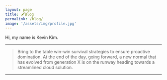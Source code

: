 ```yaml
---
layout: page
title: 🖋️Blog
permalink: /blog/
image: '/assets/img/profile.jpg'
---
```


Hi, my name is Kevin Kim.

***

> Bring to the table win-win survival strategies to ensure proactive domination. At the end of the day, going forward, a new normal that has evolved from generation X is on the runway heading towards a streamlined cloud solution.

***
